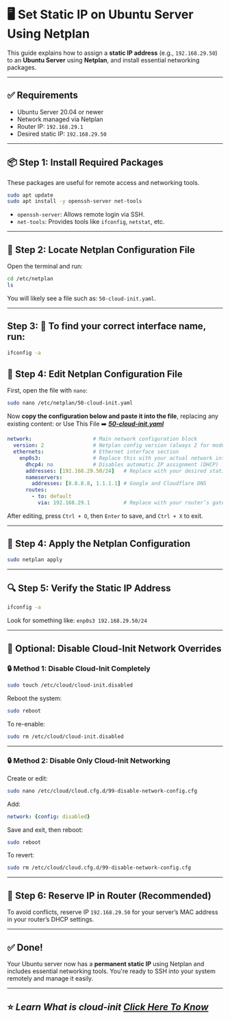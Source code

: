 # 🖥️ Set Static IP on Ubuntu Server Using Netplan

This guide explains how to assign a **static IP address** (e.g., `192.168.29.50`) to an **Ubuntu Server** using **Netplan**, and install essential networking packages.

---

## ✅ Requirements

- Ubuntu Server 20.04 or newer
- Network managed via Netplan
- Router IP: `192.168.29.1`
- Desired static IP: `192.168.29.50`

---

## 📦 Step 1: Install Required Packages

These packages are useful for remote access and networking tools.

```bash
sudo apt update
sudo apt install -y openssh-server net-tools
```

- `openssh-server`: Allows remote login via SSH.
- `net-tools`: Provides tools like `ifconfig`, `netstat`, etc.

---

## 📁 Step 2: Locate Netplan Configuration File

Open the terminal and run:

```bash
cd /etc/netplan
ls
```

You will likely see a file such as: `50-cloud-init.yaml`.

---

## Step 3: 🔁 To find your correct interface name, run:

```bash
ifconfig -a
```

## 📝 Step 4: Edit Netplan Configuration File

First, open the file with `nano`:

```bash
sudo nano /etc/netplan/50-cloud-init.yaml
```

Now **copy the configuration below and paste it into the file**, replacing any existing content:
or Use This File ➡️ ***[50-cloud-init.yaml](./50-cloud-init.yaml)***

```yaml
network:                    # Main network configuration block
  version: 2                # Netplan config version (always 2 for modern systems)
  ethernets:                # Ethernet interface section
    enp0s3:                 # Replace this with your actual network interface name (use `ip a` to check)
      dhcp4: no             # Disables automatic IP assignment (DHCP)
      addresses: [192.168.29.50/24]   # Replace with your desired static IP and subnet (e.g., 192.168.1.X/24)
      nameservers:
        addresses: [8.8.8.8, 1.1.1.1] # Google and Cloudflare DNS
      routes:
        - to: default
          via: 192.168.29.1           # Replace with your router’s gateway IP (usually 192.168.1.1 or 192.168.0.1)

```



After editing, press `Ctrl + O`, then `Enter` to save, and `Ctrl + X` to exit.

---

## 💾 Step 4: Apply the Netplan Configuration

```bash
sudo netplan apply
```

---

## 🔍 Step 5: Verify the Static IP Address

```bash
ifconfig -a
```
Look for something like: `enp0s3 192.168.29.50/24`


---

## 🚫 Optional: Disable Cloud-Init Network Overrides

### 🔒 Method 1: Disable Cloud-Init Completely

```bash
sudo touch /etc/cloud/cloud-init.disabled
```

Reboot the system:

```bash
sudo reboot
```

To re-enable:

```bash
sudo rm /etc/cloud/cloud-init.disabled
```

---

### 🔒 Method 2: Disable Only Cloud-Init Networking

Create or edit:

```bash
sudo nano /etc/cloud/cloud.cfg.d/99-disable-network-config.cfg
```

Add:

```yaml
network: {config: disabled}
```

Save and exit, then reboot:

```bash
sudo reboot
```

To revert:

```bash
sudo rm /etc/cloud/cloud.cfg.d/99-disable-network-config.cfg
```

---

## 📌 Step 6: Reserve IP in Router (Recommended)

To avoid conflicts, reserve IP `192.168.29.50` for your server’s MAC address in your router’s DHCP settings.

---

## ✅ Done!

Your Ubuntu server now has a **permanent static IP** using Netplan and includes essential networking tools. You're ready to SSH into your system remotely and manage it easily.

---

## ⭐ ***Learn What is cloud-init [Click Here To Know](./cloud-init.md)***

